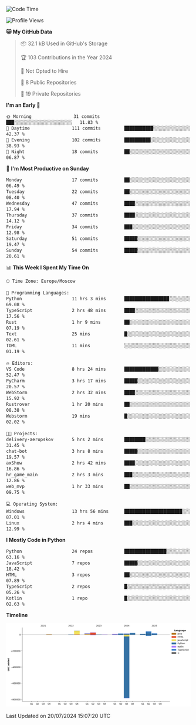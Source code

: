 <!--START_SECTION:waka-->
![Code Time](http://img.shields.io/badge/Code%20Time-414%20hrs%2013%20mins-blue)

![Profile Views](http://img.shields.io/badge/Profile%20Views-2-blue)

**🐱 My GitHub Data** 

> 📦 32.1 kB Used in GitHub's Storage 
 > 
> 🏆 103 Contributions in the Year 2024
 > 
> 🚫 Not Opted to Hire
 > 
> 📜 8 Public Repositories 
 > 
> 🔑 19 Private Repositories 
 > 
**I'm an Early 🐤** 

```text
🌞 Morning                31 commits          ███░░░░░░░░░░░░░░░░░░░░░░   11.83 % 
🌆 Daytime                111 commits         ███████████░░░░░░░░░░░░░░   42.37 % 
🌃 Evening                102 commits         ██████████░░░░░░░░░░░░░░░   38.93 % 
🌙 Night                  18 commits          ██░░░░░░░░░░░░░░░░░░░░░░░   06.87 % 
```
📅 **I'm Most Productive on Sunday** 

```text
Monday                   17 commits          ██░░░░░░░░░░░░░░░░░░░░░░░   06.49 % 
Tuesday                  22 commits          ██░░░░░░░░░░░░░░░░░░░░░░░   08.40 % 
Wednesday                47 commits          ████░░░░░░░░░░░░░░░░░░░░░   17.94 % 
Thursday                 37 commits          ████░░░░░░░░░░░░░░░░░░░░░   14.12 % 
Friday                   34 commits          ███░░░░░░░░░░░░░░░░░░░░░░   12.98 % 
Saturday                 51 commits          █████░░░░░░░░░░░░░░░░░░░░   19.47 % 
Sunday                   54 commits          █████░░░░░░░░░░░░░░░░░░░░   20.61 % 
```


📊 **This Week I Spent My Time On** 

```text
🕑︎ Time Zone: Europe/Moscow

💬 Programming Languages: 
Python                   11 hrs 3 mins       █████████████████░░░░░░░░   69.08 % 
TypeScript               2 hrs 48 mins       ████░░░░░░░░░░░░░░░░░░░░░   17.56 % 
Rust                     1 hr 9 mins         ██░░░░░░░░░░░░░░░░░░░░░░░   07.19 % 
Text                     25 mins             █░░░░░░░░░░░░░░░░░░░░░░░░   02.61 % 
TOML                     11 mins             ░░░░░░░░░░░░░░░░░░░░░░░░░   01.19 % 

🔥 Editors: 
VS Code                  8 hrs 24 mins       █████████████░░░░░░░░░░░░   52.47 % 
PyCharm                  3 hrs 17 mins       █████░░░░░░░░░░░░░░░░░░░░   20.57 % 
WebStorm                 2 hrs 32 mins       ████░░░░░░░░░░░░░░░░░░░░░   15.92 % 
Rustrover                1 hr 20 mins        ██░░░░░░░░░░░░░░░░░░░░░░░   08.38 % 
Webstorm                 19 mins             █░░░░░░░░░░░░░░░░░░░░░░░░   02.02 % 

🐱‍💻 Projects: 
delivery-aeropskov       5 hrs 2 mins        ████████░░░░░░░░░░░░░░░░░   31.45 % 
chat-bot                 3 hrs 8 mins        █████░░░░░░░░░░░░░░░░░░░░   19.57 % 
axShow                   2 hrs 42 mins       ████░░░░░░░░░░░░░░░░░░░░░   16.86 % 
hr_game_main             2 hrs 3 mins        ███░░░░░░░░░░░░░░░░░░░░░░   12.86 % 
web_mvp                  1 hr 33 mins        ██░░░░░░░░░░░░░░░░░░░░░░░   09.75 % 

💻 Operating System: 
Windows                  13 hrs 56 mins      ██████████████████████░░░   87.01 % 
Linux                    2 hrs 4 mins        ███░░░░░░░░░░░░░░░░░░░░░░   12.99 % 
```

**I Mostly Code in Python** 

```text
Python                   24 repos            ████████████████░░░░░░░░░   63.16 % 
JavaScript               7 repos             █████░░░░░░░░░░░░░░░░░░░░   18.42 % 
HTML                     3 repos             ██░░░░░░░░░░░░░░░░░░░░░░░   07.89 % 
TypeScript               2 repos             █░░░░░░░░░░░░░░░░░░░░░░░░   05.26 % 
Kotlin                   1 repo              █░░░░░░░░░░░░░░░░░░░░░░░░   02.63 % 
```



**Timeline**

![Lines of Code chart](https://raw.githubusercontent.com/adlemx/adlemx/main/assets/bar_graph.png)


 Last Updated on 20/07/2024 15:07:20 UTC
<!--END_SECTION:waka-->
